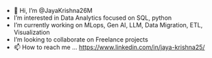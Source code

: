 - 👋 Hi, I’m @JayaKrishna26M
- I’m interested in Data Analytics focused on SQL, python
- I’m currently working on MLops, Gen AI, LLM, Data Migration, ETL, Visualization
- I’m looking to collaborate on Freelance projects
- 📫 How to reach me ... https://www.linkedin.com/in/jaya-krishna25/

<!---
JayaKrishna26M/JayaKrishna26M is a ✨ special ✨ repository because its `README.md` (this file) appears on your GitHub profile.
You can click the Preview link to take a look at your changes.
--->
